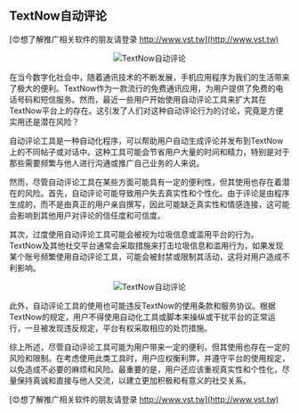 ## **TextNow自动评论**

[😍想了解推广相关软件的朋友请登录 http://www.vst.tw](http://www.vst.tw)

 <center><img src="https://vst.tw/MP4/tuiguang/png/1.png" alt="TextNow自动评论"></center>

在当今数字化社会中，随着通讯技术的不断发展，手机应用程序为我们的生活带来了极大的便利。TextNow作为一款流行的免费通讯应用，为用户提供了免费的电话号码和短信服务。然而，最近一些用户开始使用自动评论工具来扩大其在TextNow平台上的存在。这引发了人们对这种自动评论行为的讨论，究竟是方便实用还是潜在风险？

自动评论工具是一种自动化程序，可以帮助用户自动生成评论并发布到TextNow上的不同帖子或对话中。这种工具可能会节省用户大量的时间和精力，特别是对于那些需要频繁与他人进行沟通或推广自己业务的人来说。

然而，尽管自动评论工具在某些方面可能具有一定的便利性，但其使用也存在着潜在的风险。首先，自动评论可能导致用户失去真实性和个性化。由于评论是由程序生成的，而不是由真正的用户亲自撰写，因此可能缺乏真实性和情感连接，这可能会影响到其他用户对评论的信任度和可信度。

其次，过度使用自动评论工具可能会被视为垃圾信息或滥用平台的行为。TextNow及其他社交平台通常会采取措施来打击垃圾信息和滥用行为，如果发现某个账号频繁使用自动评论工具，可能会被封禁或限制其活动，这将对用户造成不利影响。

 <center><img src="https://vst.tw/MP4/tuiguang/png/2.png" alt="TextNow自动评论"></center>

此外，自动评论工具的使用也可能违反TextNow的使用条款和服务协议。根据TextNow的规定，用户不得使用自动化工具或脚本来操纵或干扰平台的正常运行，一旦被发现违反规定，平台有权采取相应的处罚措施。

综上所述，尽管自动评论工具可能为用户带来一定的便利，但其使用也存在一定的风险和限制。在考虑使用此类工具时，用户应权衡利弊，并遵守平台的使用规定，以免造成不必要的麻烦和风险。最重要的是，用户还应该重视真实性和个性化，尽量保持真诚和直接与他人交流，以建立更加积极和有意义的社交关系。

[😍想了解推广相关软件的朋友请登录 http://www.vst.tw](http://www.vst.tw)



